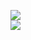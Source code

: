 [![](https://img.shields.io/badge/Made%20With-Github%20Spray-lightgrey.svg?style=for-the-badge&logo=github)](https://github.com/Annihil/github-spray#16965)  
[![](https://i.imgur.com/2DrTn0Z.gif)](https://github.com/Annihil/github-spray)